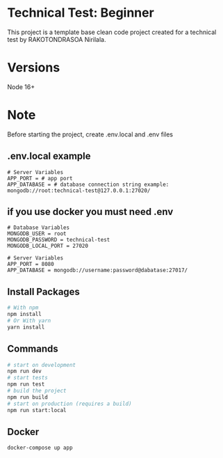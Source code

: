 # Technical Test: Beginner
This project is a template base clean code project created for a technical test by RAKOTONDRASOA Nirilala.
# Versions

Node 16+

# Note

Before starting the project, create .env.local and .env files

## .env.local example
```
# Server Variables
APP_PORT = # app port
APP_DATABASE = # database connection string example: mongodb://root:technical-test@127.0.0.1:27020/
```

## if you use docker you must need .env
```
# Database Variables
MONGODB_USER = root
MONGODB_PASSWORD = technical-test
MONGODB_LOCAL_PORT = 27020

# Server Variables
APP_PORT = 8080
APP_DATABASE = mongodb://username:password@dabatase:27017/
```
## Install Packages

``` bash
# With npm
npm install
# Or With yarn
yarn install
```
## Commands
``` bash
# start on development
npm run dev 
# start tests
npm run test 
# build the project
npm run build
# start on production (requires a build)
npm run start:local
```
## Docker
``` bash
docker-compose up app
```